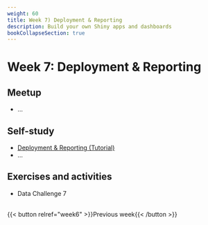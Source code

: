 ```yaml
---
weight: 60
title: Week 7) Deployment & Reporting
description: Build your own Shiny apps and dashboards
bookCollapseSection: true
---
```


# Week 7: Deployment & Reporting

## Meetup
- ...

## Self-study
- [Deployment & Reporting (Tutorial)](docs/tutorials/deployment-reporting)
- ...

## Exercises and activities
- Data Challenge 7


<br>
{{< button relref="week6" >}}Previous week{{< /button >}}
